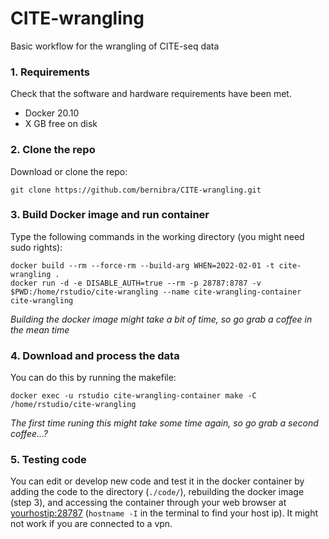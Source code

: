 # CITE-wrangling

Basic workflow for the wrangling of CITE-seq data

### 1. Requirements

Check that the software and hardware requirements have been met.
* Docker 20.10
* X GB free on disk

### 2. Clone the repo

Download or clone the repo: 
```
git clone https://github.com/bernibra/CITE-wrangling.git
```

### 3. Build Docker image and run container

Type the following commands in the working directory (you might need sudo rights):
```
docker build --rm --force-rm --build-arg WHEN=2022-02-01 -t cite-wrangling .
docker run -d -e DISABLE_AUTH=true --rm -p 28787:8787 -v $PWD:/home/rstudio/cite-wrangling --name cite-wrangling-container cite-wrangling
```
_Building the docker image might take a bit of time, so go grab a coffee in the mean time_

### 4. Download and process the data

You can do this by running the makefile:
```
docker exec -u rstudio cite-wrangling-container make -C /home/rstudio/cite-wrangling
```
_The first time runing this might take some time again, so go grab a second coffee...?_

### 5. Testing code

You can edit or develop new code and test it in the docker container by adding the code to the directory (`./code/`), rebuilding the docker image (step 3), and accessing the container through your web browser at <yourhostip:28787> (`hostname -I` in the terminal to find your host ip). It might not work if you are connected to a vpn.
